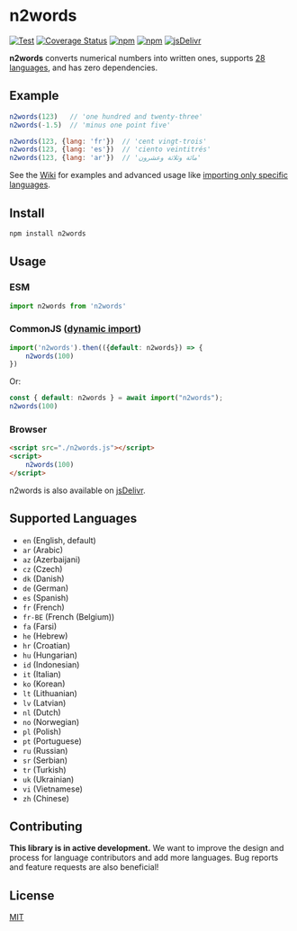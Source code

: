 # n2words

[![Test](https://github.com/forzagreen/n2words/workflows/Test/badge.svg?branch=master)](https://github.com/forzagreen/n2words/actions)
[![Coverage Status](https://coveralls.io/repos/github/forzagreen/n2words/badge.svg?branch=master)](https://coveralls.io/github/forzagreen/n2words?branch=master)
[![npm](https://img.shields.io/npm/v/n2words.svg)](https://npmjs.com/package/n2words)
[![npm](https://img.shields.io/npm/dw/n2words)](https://npmjs.com/package/n2words)
[![jsDelivr](https://data.jsdelivr.com/v1/package/npm/n2words/badge)](https://www.jsdelivr.com/package/npm/n2words)

__n2words__ converts numerical numbers into written ones, supports [28 languages](https://github.com/forzagreen/n2words#supported-languages), and has zero dependencies.

## Example

```js
n2words(123)   // 'one hundred and twenty-three'
n2words(-1.5)  // 'minus one point five'

n2words(123, {lang: 'fr'})  // 'cent vingt-trois'
n2words(123, {lang: 'es'})  // 'ciento veintitrés'
n2words(123, {lang: 'ar'})  // 'مائة وثلاثة وعشرون'
```

See the [Wiki](https://github.com/forzagreen/n2words/wiki) for examples and advanced usage like [importing only specific languages](https://github.com/forzagreen/n2words/wiki/Importing-only-specific-languages).

## Install

```sh
npm install n2words
```

## Usage

### ESM

```js
import n2words from 'n2words'
```

### CommonJS ([dynamic import](https://nodejs.org/api/esm.html#import-expressions))

```js
import('n2words').then(({default: n2words}) => {
    n2words(100)
})
```

Or:
```js
const { default: n2words } = await import("n2words");
n2words(100)
```

### Browser

```html
<script src="./n2words.js"></script>
<script>
    n2words(100)
</script>
```

n2words is also available on [jsDelivr](https://www.jsdelivr.com/package/npm/n2words).

## Supported Languages

- `en` (English, default)
- `ar` (Arabic)
- `az` (Azerbaijani)
- `cz` (Czech)
- `dk` (Danish)
- `de` (German)
- `es` (Spanish)
- `fr` (French)
- `fr-BE` (French (Belgium))
- `fa` (Farsi)
- `he` (Hebrew)
- `hr` (Croatian)
- `hu` (Hungarian)
- `id` (Indonesian)
- `it` (Italian)
- `ko` (Korean)
- `lt` (Lithuanian)
- `lv` (Latvian)
- `nl` (Dutch)
- `no` (Norwegian)
- `pl` (Polish)
- `pt` (Portuguese)
- `ru` (Russian)
- `sr` (Serbian)
- `tr` (Turkish)
- `uk` (Ukrainian)
- `vi` (Vietnamese)
- `zh` (Chinese)

## Contributing

__This library is in active development.__ We want to improve the design and process for language contributors and add more languages. Bug reports and feature requests are also beneficial!

## License

[MIT](https://github.com/forzagreen/n2words/blob/master/LICENSE)
